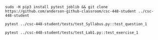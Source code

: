 ``sudo -H pip3 install pytest joblib && git clone https://github.com/anderson-github-classroom/csc-448-student ../csc-448-student``

``pytest ../csc-448-student/tests/test_Syllabus.py::test_question_1``

``pytest ../csc-448-student/tests/test_Lab1.py::test_exercise_1``